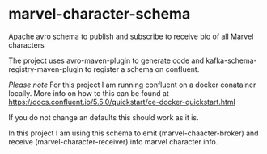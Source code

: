 # marvel-character-schema
Apache avro schema to publish and subscribe to receive bio of all Marvel characters

The project uses avro-maven-plugin to generate code and kafka-schema-registry-maven-plugin to register a schema on confluent.

*Please note*
For this project I am running confluent on a docker conatainer locally. More info on how to this can be found at https://docs.confluent.io/5.5.0/quickstart/ce-docker-quickstart.html

If you do not change an defaults this should work as it is. 

In this project I am using this schema to emit (marvel-chaacter-broker) and receive (marvel-character-receiver) info marvel character info.
